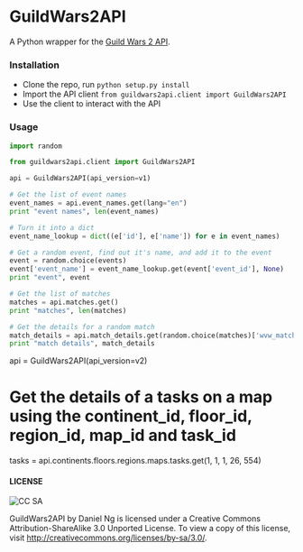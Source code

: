 GuildWars2API
=============

A Python wrapper for the [Guild Wars 2 API](https://forum-en.guildwars2.com/forum/community/api/API-Documentation/first#post2028044).

### Installation
* Clone the repo, run `python setup.py install`
* Import the API client `from guildwars2api.client import GuildWars2API`
* Use the client to interact with the API

### Usage

```python
import random

from guildwars2api.client import GuildWars2API

api = GuildWars2API(api_version=v1)

# Get the list of event names
event_names = api.event_names.get(lang="en")
print "event names", len(event_names)

# Turn it into a dict
event_name_lookup = dict((e['id'], e['name']) for e in event_names)

# Get a random event, find out it's name, and add it to the event
event = random.choice(events)
event['event_name'] = event_name_lookup.get(event['event_id'], None)
print "event", event

# Get the list of matches
matches = api.matches.get()
print "matches", len(matches)

# Get the details for a random match
match_details = api.match_details.get(random.choice(matches)['wvw_match_id'])
print "match details", match_details
```

api = GuildWars2API(api_version=v2)

# Get the details of a tasks on a map using the continent_id, floor_id, region_id, map_id and task_id
tasks = api.continents.floors.regions.maps.tasks.get(1, 1, 1, 26, 554) 

#### LICENSE

![CC SA](http://i.creativecommons.org/l/by-sa/3.0/88x31.png)

GuildWars2API by Daniel Ng is licensed under a Creative Commons Attribution-ShareAlike 3.0 Unported License. To view a copy of this license, visit http://creativecommons.org/licenses/by-sa/3.0/.
